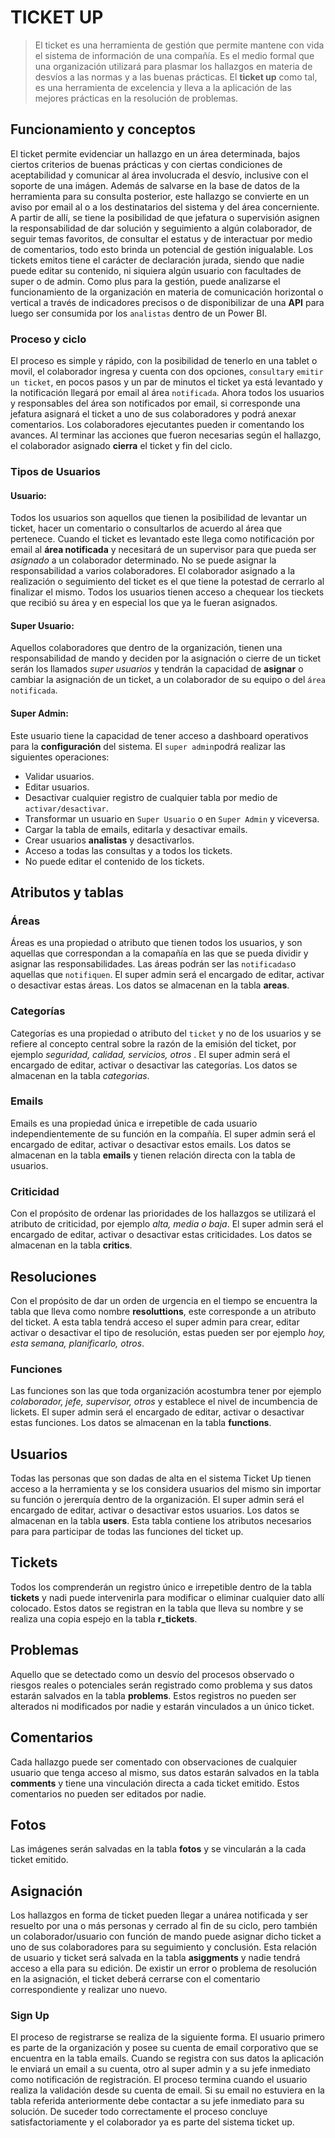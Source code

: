 # TICKET UP

> El ticket es una herramienta de gestión que permite mantene con vida el sistema de información de una compañía. Es el medio formal que una organización utilizará para plasmar los hallazgos en materia de desvíos a las normas y a las buenas prácticas. El **ticket up** como tal, es una herramienta de excelencia y lleva a la aplicación de las mejores prácticas en la resolución de problemas.
  
## Funcionamiento y conceptos

El ticket permite evidenciar un hallazgo en un área determinada, bajos ciertos criterios de buenas prácticas y con ciertas condiciones de aceptabilidad y comunicar al área involucrada el desvío, inclusive con el soporte de una imágen. Además de salvarse en la base de datos de la herramienta para su consulta posterior, este hallazgo se convierte en un aviso por email al o a los destinatarios del sistema y del área concerniente.
A partir de allí, se tiene la posibilidad de que jefatura o supervisión asignen la responsabilidad de dar solución y seguimiento a algún colaborador, de seguir temas favoritos, de consultar el estatus y de interactuar por medio de comentarios, todo esto brinda un potencial de gestión inigualable.
Los tickets emitos tiene el carácter de declaración jurada, siendo que nadie puede editar su contenido, ni siquiera algún usuario con facultades de super o de admin.
Como plus para la gestión, puede analizarse el funcionamiento de la organización en materia de comunicación horizontal o vertical a través de indicadores precisos o de disponibilizar de una **API** para luego ser consumida por los `analistas` dentro de un Power BI.

### Proceso y ciclo

El proceso es simple y rápido, con la posibilidad de tenerlo en una tablet o movil, el colaborador ingresa y cuenta con dos opciones, `consultar`y `emitir un ticket`, en pocos pasos y un par de minutos el ticket ya está levantado y la notificación llegará por email al área `notificada`. Ahora todos los usuarios y responsables del área son notificados por email, si corresponde una jefatura asignará el ticket a uno de sus colaboradores y podrá anexar comentarios. Los colaboradores ejecutantes pueden ir comentando los avances. Al terminar las acciones que fueron necesarias según el hallazgo, el colaborador asignado **cierra** el ticket y fin del ciclo.

### Tipos de Usuarios

#### **Usuario**:

Todos los usuarios son aquellos que tienen la posibilidad de levantar un ticket, hacer un comentario o consultarlos de acuerdo al área que pertenece.
Cuando el ticket es levantado este llega como notificación por email al **área notificada** y necesitará de un supervisor para que pueda ser _asignado_ a un colaborador determinado. No se puede asignar la responsabilidad a varios colaboradores. El colaborador asignado a la realización o seguimiento del ticket es el que tiene la potestad de cerrarlo al finalizar el mismo.
Todos los usuarios tienen acceso a chequear los tieckets que recibió su área y en especial los que ya le fueran asignados.

#### **Super Usuario**:

Aquellos colaboradores que dentro de la organización, tienen una responsabilidad de mando y deciden por la asignación o cierre de un ticket serán los llamados _super usuarios_ y tendrán la capacidad de **asignar** o cambiar la asignación de un ticket, a un colaborador de su equipo o del `área notificada`.

#### **Super Admin**:

Este usuario tiene la capacidad de tener acceso a dashboard operativos para la **configuración** del sistema. El `super admin`podrá realizar las siguientes operaciones:

- Validar usuarios.
- Editar usuarios.
- Desactivar cualquier registro de cualquier tabla por medio de `activar/desactivar`.
- Transformar un usuario en `Super Usuario` o en `Super Admin` y viceversa.
- Cargar la tabla de emails, editarla y desactivar emails.
- Crear usuarios **analistas** y desactivarlos.
- Acceso a todas las consultas y a todos los tickets.
- No puede editar el contenido de los tickets.

## **Atributos y tablas**

### **Áreas**

Áreas es una propiedad o atributo que tienen todos los usuarios, y son aquellas que correspondan a la comapañía en las que se pueda dividir y asignar las responsabilidades. Las áreas podrán ser las `notificadas`o aquellas que `notifiquen`. El super admin será el encargado de editar, activar o desactivar estas áreas. Los datos se almacenan en la tabla **areas**.

### **Categorías**

Categorías es una propiedad o atributo del `ticket` y no de los usuarios y se refiere al concepto central sobre la razón de la emisión del ticket, por ejemplo _seguridad, calidad, servicios, otros_ .
El super admin será el encargado de editar, activar o desactivar las categorías. Los datos se almacenan en la tabla _categorias_.

### **Emails**

Emails es una propiedad única e irrepetible de cada usuario independientemente de su función en la compañía. El super admin será el encargado de editar, activar o desactivar estos emails. Los datos se almacenan en la tabla **emails** y tienen relación directa con la tabla de usuarios.

### **Criticidad**

Con el propósito de ordenar las prioridades de los hallazgos se utilizará el atributo de criticidad, por ejemplo _alta, media o baja_. El super admin será el encargado de editar, activar o desactivar estas criticidades. Los datos se almacenan en la tabla **critics**.

## **Resoluciones**

Con el propósito de dar un orden de urgencia en el tiempo se encuentra la tabla que lleva como nombre **resoluttions**, este corresponde a un atributo del ticket. A esta tabla tendrá acceso el super admin para crear, editar activar o desactivar el tipo de resolución, estas pueden ser por ejemplo _hoy, esta semana, planificarlo, otros_.

### **Funciones**

Las funciones son las que toda organización acostumbra tener por ejemplo _colaborador, jefe, supervisor, otros_ y establece el nivel de incumbencia de lickets. El super admin será el encargado de editar, activar o desactivar estas funciones. Los datos se almacenan en la tabla **functions**.

## **Usuarios**

Todas las personas que son dadas de alta en el sistema Ticket Up tienen acceso a la herramienta y se los considera usuarios del mismo sin importar su función o jererquía dentro de la organización.
El super admin será el encargado de editar, activar o desactivar estos usuarios. Los datos se almacenan en la tabla **users**. Esta tabla contiene los atributos necesarios para para participar de todas las funciones del ticket up.

## **Tickets**

Todos los comprenderán un registro único e irrepetible dentro de la tabla **tickets** y nadi puede intervenirla para modificar o eliminar cualquier dato allí colocado. Estos datos se registran en la tabla que lleva su nombre y se realiza una copia espejo en la tabla **r_tickets**.

## **Problemas**

Aquello que se detectado como un desvío del procesos observado o riesgos reales o potenciales serán registrado como problema y sus datos estarán salvados en la tabla **problems**. Estos registros no pueden ser alterados ni modificados por nadie y estarán vinculados a un único ticket.

## **Comentarios**

Cada hallazgo puede ser comentado con observaciones de cualquier usuario que tenga acceso al mismo, sus datos estarán salvados en la tabla **comments** y tiene una vinculación directa a cada ticket emitido. Estos comentarios no pueden ser editados por nadie.

## **Fotos**

Las imágenes serán salvadas en la tabla **fotos** y se vincularán a la cada ticket emitido.

## **Asignación**

Los hallazgos en forma de ticket pueden llegar a unárea notificada y ser resuelto por una o más personas y cerrado al fin de su ciclo, pero también un colaborador/usuario con función de mando puede asignar dicho ticket a uno de sus colaboradores para su seguimiento y conclusión. Esta relación de usuario y ticket será salvada en la tabla **asiggments** y nadie tendrá acceso a ella para su edición. De existir un error o problema de resolución en la asignación, el ticket deberá cerrarse con el comentario correspondiente y realizar uno nuevo.

### Sign Up

El proceso de registrarse se realiza de la siguiente forma. El usuario primero es parte de la organización y posee su cuenta de email corporativo que se encuentra en la tabla emails. Cuando se registra con sus datos la aplicación le enviará un email a su cuenta, otro al super admin y a su jefe inmediato como notificación de registración. El proceso termina cuando el usuario realiza la validación desde su cuenta de email. Si su email no estuviera en la tabla referida anteriormente debe contactar a su jefe inmediato para su solución.
De suceder todo correctamente el proceso concluye satisfactoriamente y el colaborador ya es parte del sistema ticket up.
